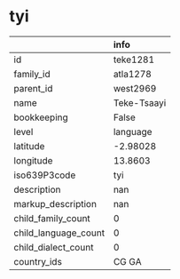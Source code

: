# tyi
|                      | info        |
|:---------------------|:------------|
| id                   | teke1281    |
| family_id            | atla1278    |
| parent_id            | west2969    |
| name                 | Teke-Tsaayi |
| bookkeeping          | False       |
| level                | language    |
| latitude             | -2.98028    |
| longitude            | 13.8603     |
| iso639P3code         | tyi         |
| description          | nan         |
| markup_description   | nan         |
| child_family_count   | 0           |
| child_language_count | 0           |
| child_dialect_count  | 0           |
| country_ids          | CG GA       |